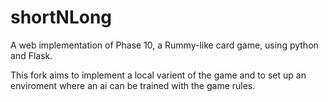 # shortNLong
A web implementation of Phase 10, a Rummy-like card game, using python and Flask.

This fork aims to implement a local varient of the game and to set up an enviroment where an ai can be trained with the game rules.

